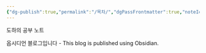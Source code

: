 ```yaml
---
{"dg-publish":true,"permalink":"/목차/","dgPassFrontmatter":true,"noteIcon":""}
---
```


도하의 공부 노트

옵시디언 블로그입니다 - This blog is published using Obsidian.
